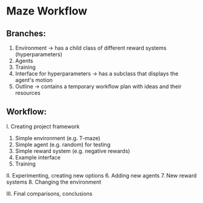 # Maze Workflow

## Branches:
1. Environment -> has a child class of different reward systems (hyperparameters)
2. Agents
3. Training
4. Interface for hyperparameters -> has a subclass that displays the agent's motion
5. Outline -> contains a temporary workflow plan with ideas and their resources

## Workflow:

I. Creating project framework
1. Simple environment (e.g. T-maze)
2. Simple agent (e.g. random) for testing
3. Simple reward system (e.g. negative rewards)
4. Example interface
5. Training

II. Experimenting, creating new options
6. Adding new agents
7. New reward systems
8. Changing the environment

III. Final comparisons, conclusions
